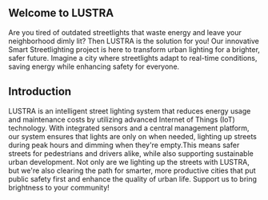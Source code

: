 ## Welcome to LUSTRA
Are you tired of outdated streetlights that waste energy and leave your neighborhood dimly lit? Then LUSTRA is the solution for you! Our innovative Smart Streetlighting project is here to transform urban lighting for a brighter, safer future. Imagine a city where streetlights adapt to real-time conditions, saving energy while enhancing safety for everyone.

## Introduction
LUSTRA is an intelligent street lighting system that reduces energy usage and maintenance costs by utilizing advanced Internet of Things (IoT) technology. With integrated sensors and a central management platform, our system ensures that lights are only on when needed, lighting up streets during peak hours and dimming when they're empty.This means safer streets for pedestrians and drivers alike, while also supporting sustainable urban development. Not only are we lighting up the streets with LUSTRA, but we're also clearing the path for smarter, more productive cities that put public safety first and enhance the quality of urban life. Support us to bring brightness to your community!
